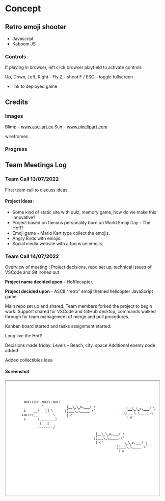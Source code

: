 # Concept

## Retro emoji shooter

* Javascript
* Kaboom JS

### Controls

If playing in browser, left click browser playfield to activate controls

Up, Down, Left, Right - Fly
Z - shoot
F / ESC - toggle fullscreen

- link to deployed game

## Credits

### Images
Blimp - www.asciiart.eu
Sun - www.pinclipart.com


wireframes

### Progress

## Team Meetings Log

### Team Call 13/07/2022
First team call to discuss ideas. 

#### Project ideas:
* Some kind of static site with quiz, memory game, how do we make this innovative?
* Project based on famous personality born on World Emoji Day - The Hoff?
* Emoji game - Mario Kart type collect the emojis.
* Angry Birds with emojis.
* Social media website with a focus on emojis.

### Team Call 14/07/2022
Overview of meeting : Project decisions, repo set up, technical issues of VSCode and Git ironed out

**Project name decided upon** - Hofflecopter.

**Project decided upon** - ASCII "retro" emoji themed helicopter JavaScript game.

Main repo set up and shared. Team members forked the project to begin work. Support shared for VSCode and GitHub desktop, commands walked through for team management of merge and pull procedures. 

Kanban board started and tasks assignment started. 

Long live the Hoff!

Decisions made friday:
Levels - Beach, city, space
Additional enemy code added

Added collectibles idea



#### Screenshot
![screenshot](/assets/readme/image1.png)